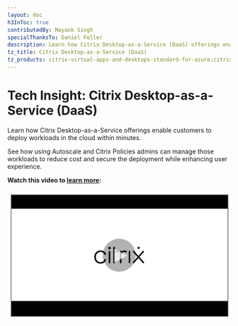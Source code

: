 ```yaml
---
layout: doc
h3InToc: true
contributedBy: Mayank Singh
specialThanksTo: Daniel Feller
description: Learn how Citrix Desktop-as-a-Service (DaaS) offerings enable customers to deploy workloads in the cloud within minutes.
tz_title: Citrix Desktop-as-a-Service (DaaS)
tz_products: citrix-virtual-apps-and-desktops-standard-for-azure;citrix-virtual-apps-and-desktops;
---
```

# Tech Insight: Citrix Desktop-as-a-Service (DaaS)

Learn how Citrix Desktop-as-a-Service offerings enable customers to deploy workloads in the cloud within minutes.

See how using Autoscale and Citrix Policies admins can manage those workloads to reduce cost and secure the deployment while enhancing user experience.

**Watch this video to [learn more](https://www.youtube.com/watch?v=IhUhrC0Bu9U):**

[![Citrix DaaS](/en-us/tech-zone/learn/media/shared_video-placeholder.png)](https://www.youtube.com/watch?v=IhUhrC0Bu9U)
